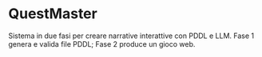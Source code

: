 # QuestMaster
Sistema in due fasi per creare narrative interattive con PDDL e LLM. Fase 1 genera e valida file PDDL; Fase 2 produce un gioco web.
